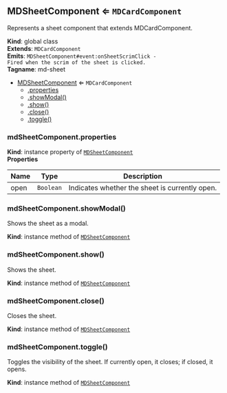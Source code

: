 <a name="MDSheetComponent"></a>

## MDSheetComponent ⇐ <code>MDCardComponent</code>
Represents a sheet component that extends MDCardComponent.

**Kind**: global class  
**Extends**: <code>MDCardComponent</code>  
**Emits**: <code>MDSheetComponent#event:onSheetScrimClick - Fired when the scrim of the sheet is clicked.</code>  
**Tagname**: md-sheet  

* [MDSheetComponent](#MDSheetComponent) ⇐ <code>MDCardComponent</code>
    * [.properties](#MDSheetComponent+properties)
    * [.showModal()](#MDSheetComponent+showModal)
    * [.show()](#MDSheetComponent+show)
    * [.close()](#MDSheetComponent+close)
    * [.toggle()](#MDSheetComponent+toggle)

<a name="MDSheetComponent+properties"></a>

### mdSheetComponent.properties
**Kind**: instance property of [<code>MDSheetComponent</code>](#MDSheetComponent)  
**Properties**

| Name | Type | Description |
| --- | --- | --- |
| open | <code>Boolean</code> | Indicates whether the sheet is currently open. |

<a name="MDSheetComponent+showModal"></a>

### mdSheetComponent.showModal()
Shows the sheet as a modal.

**Kind**: instance method of [<code>MDSheetComponent</code>](#MDSheetComponent)  
<a name="MDSheetComponent+show"></a>

### mdSheetComponent.show()
Shows the sheet.

**Kind**: instance method of [<code>MDSheetComponent</code>](#MDSheetComponent)  
<a name="MDSheetComponent+close"></a>

### mdSheetComponent.close()
Closes the sheet.

**Kind**: instance method of [<code>MDSheetComponent</code>](#MDSheetComponent)  
<a name="MDSheetComponent+toggle"></a>

### mdSheetComponent.toggle()
Toggles the visibility of the sheet. If currently open, it closes; if closed, it opens.

**Kind**: instance method of [<code>MDSheetComponent</code>](#MDSheetComponent)  
